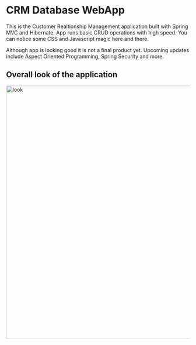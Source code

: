 # CRM Database WebApp
This is the Customer Realtionship Management application built with Spring MVC and Hibernate. App runs basic CRUD operations with high speed. You can notice some CSS and Javascript magic here and there. 

Although app is looking good it is not a final product yet. Upcoming updates include Aspect Oriented Programming, Spring Security and more. 

## Overall look of the application
<img width="693" alt="look" src="https://user-images.githubusercontent.com/50672367/82659593-3bdaab00-9c29-11ea-928f-59a650f9ec4b.PNG">
